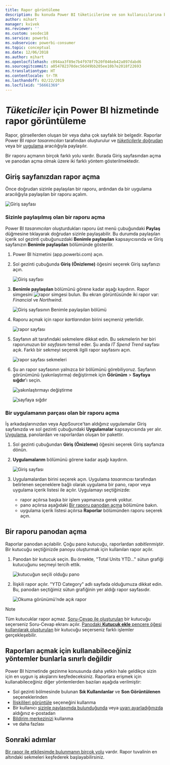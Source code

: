 ```yaml
---
title: Rapor görüntüleme
description: Bu konuda Power BI tüketicilerine ve son kullanıcılarına bir Power BI raporunu açma ve görüntüleme adımları gösterilmektedir.
author: mihart
manager: kvivek
ms.reviewer: ''
ms.custom: seodec18
ms.service: powerbi
ms.subservice: powerbi-consumer
ms.topic: conceptual
ms.date: 12/06/2018
ms.author: mihart
ms.openlocfilehash: c094aa3f89e7b4f978f7b20f046eb42a897dabd6
ms.sourcegitcommit: a054782370dec56d49bb205ee10b7e2018f22693
ms.translationtype: HT
ms.contentlocale: tr-TR
ms.lasthandoff: 02/22/2019
ms.locfileid: "56661369"
---
```

# <a name="view-a-report-in-power-bi-service-for-consumers"></a>*Tüketiciler* için Power BI hizmetinde rapor görüntüleme
Rapor, görsellerden oluşan bir veya daha çok sayfalık bir belgedir. Raporlar Power BI *rapor tasarımcıları* tarafından oluşturulur ve [*tüketicilerle* doğrudan](end-user-shared-with-me.md) veya bir [uygulama](end-user-apps.md) aracılığıyla paylaşılır. 

Bir raporu açmanın birçok farklı yolu vardır. Burada Giriş sayfasından açma ve panodan açma olmak üzere iki farklı yöntem gösterilmektedir. 

<!-- add art-->


## <a name="open-a-report-from-your-home-page"></a>Giriş sayfanızdan rapor açma
Önce doğrudan sizinle paylaşılan bir raporu, ardından da bir uygulama aracılığıyla paylaşılan bir raporu açalım.

   ![Giriş sayfası](./media/end-user-report-open/power-bi-home.png)

### <a name="open-a-report-that-has-been-shared-with-you"></a>Sizinle paylaşılmış olan bir raporu açma
Power BI *tasarımcıları* oluşturdukları raporu üst menü çubuğundaki **Paylaş** düğmesine tıklayarak doğrudan sizinle paylaşabilir. Bu durumda paylaşılan içerik sol gezinti çubuğunuzdaki **Benimle paylaşılan** kapsayıcısında ve Giriş sayfanızın **Benimle paylaşılan** bölümünde gösterilir.

1. Power BI hizmetini (app.powerbi.com) açın.

2. Sol gezinti çubuğunda **Giriş (Önizleme)** öğesini seçerek Giriş sayfanızı açın.  

   ![Giriş sayfası](./media/end-user-report-open/power-bi-select-home.png)
   
3. **Benimle paylaşılan** bölümünü görene kadar aşağı kaydırın. Rapor simgesini ![rapor simgesi](./media/end-user-report-open/power-bi-report-icon.png) bulun. Bu ekran görüntüsünde iki rapor var: *Financial* ve *Northwind*. 
   
   ![Giriş sayfasının Benimle paylaşılan bölümü](./media/end-user-report-open/power-bi-shared.png)

4. Raporu açmak için rapor *kartlarından* birini seçmeniz yeterlidir.

   ![rapor sayfası](./media/end-user-report-open/power-bi-report1.png)

5. Sayfanın alt tarafındaki sekmelere dikkat edin. Bu sekmelerin her biri raporunuzun bir *sayfasını* temsil eder. Şu anda *IT Spend Trend* sayfası açık. Farklı bir sekmeyi seçerek ilgili rapor sayfasını açın. 

   ![rapor sayfası sekmeleri](./media/end-user-report-open/power-bi-tabs.png)

6. Şu an rapor sayfasının yalnızca bir bölümünü görebiliyoruz. Sayfanın görünümünü (yakınlaştırma) değiştirmek için **Görünüm** > **Sayfaya sığdır**'ı seçin.

   ![yakınlaştırmayı değiştirme](./media/end-user-report-open/power-bi-fit.png)

   ![sayfaya sığdır](./media/end-user-report-open/power-bi-report2.png)

### <a name="open-a-report-that-is-part-of-an-app"></a>Bir uygulamanın parçası olan bir raporu açma
İş arkadaşlarınızdan veya AppSource'tan aldığınız uygulamalar Giriş sayfanızda ve sol gezinti çubuğundaki **Uygulamalar** kapsayıcısında yer alır. [Uygulama](end-user-apps.md), panolardan ve raporlardan oluşan bir pakettir.

1. Sol gezinti çubuğundan **Giriş (Önizleme)** öğesini seçerek Giriş sayfanıza dönün.

7. **Uygulamalarım** bölümünü görene kadar aşağı kaydırın.

   ![Giriş sayfası](./media/end-user-report-open/power-bi-my-apps.png)

8. Uygulamalardan birini seçerek açın. Uygulama *tasarımcısı* tarafından belirlenen seçeneklere bağlı olarak uygulama bir pano, rapor veya uygulama içerik listesi ile açılır. Uygulamayı seçtiğinizde:
    - rapor açılırsa başka bir işlem yapmanıza gerek yoktur.
    - pano açılırsa aşağıdaki [Bir raporu panodan açma](#Open-a-report-from-a-dashboard) bölümüne bakın.
    - uygulama içerik listesi açılırsa **Raporlar** bölümünden raporu seçerek açın.


## <a name="open-a-report-from-a-dashboard"></a>Bir raporu panodan açma
Raporlar panodan açılabilir. Çoğu pano kutucuğu, raporlardan *sabitlenmiştir*. Bir kutucuğu seçtiğinizde panoyu oluşturmak için kullanılan rapor açılır. 

1. Panodan bir kutucuk seçin. Bu örnekte, "Total Units YTD..." sütun grafiği kutucuğunu seçmeyi tercih ettik.

    ![kutucuğun seçili olduğu pano](./media/end-user-report-open/power-bi-dashboard.png)

2.  İlişkili rapor açılır. "YTD Category" adlı sayfada olduğumuza dikkat edin. Bu, panodan seçtiğimiz sütun grafiğinin yer aldığı rapor sayfasıdır.

    ![Okuma görünümü’nde açık rapor](./media/end-user-report-open/power-bi-report-new.png)

> [!NOTE]
> Tüm kutucuklar rapor açmaz. [Soru-Cevap ile oluşturulan](end-user-q-and-a.md) bir kutucuğu seçerseniz Soru-Cevap ekranı açılır. [Panodaki **Kutucuk ekle** pencere öğesi kullanılarak oluşturulan](../service-dashboard-add-widget.md) bir kutucuğu seçerseniz farklı işlemler gerçekleşebilir.  


##  <a name="still-more-ways-to-open-a-report"></a>Raporları açmak için kullanabileceğiniz yöntemler bunlarla sınırlı değildir
Power BI hizmetinde gezinme konusunda daha yetkin hale geldikçe sizin için en uygun iş akışlarını keşfedeceksiniz. Raporlara erişmek için kullanabileceğiniz diğer yöntemlerden bazıları aşağıda verilmiştir:
- Sol gezinti bölmesinde bulunan **Sık Kullanılanlar** ve **Son Görüntülenen** seçeneklerinden    
- [İlişkilileri görüntüle](end-user-related.md) seçeneğini kullanma    
- Bir kullanıcı [sizinle paylaşımda bulunduğunda](../service-share-reports.md) veya [uyarı ayarladığınızda](end-user-alerts.md) aldığınız e-postadan    
- [Bildirim merkezinizi](end-user-notification-center.md) kullanma    
- ve daha fazlası

## <a name="next-steps"></a>Sonraki adımlar
[Bir rapor ile etkileşimde bulunmanın birçok yolu](end-user-reading-view.md) vardır.  Rapor tuvalinin en altındaki sekmeleri keşfederek başlayabilirsiniz.

